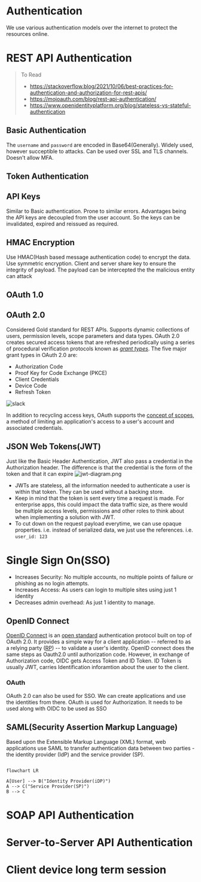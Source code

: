 # Authentication
We use various authentication models over the internet to protect the resources online.

# REST API Authentication

> To Read
> - https://stackoverflow.blog/2021/10/06/best-practices-for-authentication-and-authorization-for-rest-apis/
> - https://mojoauth.com/blog/rest-api-authentication/
> - https://www.openidentityplatform.org/blog/stateless-vs-stateful-authentication

## Basic Authentication
The `username` and `password` are encoded in Base64(Generally). Widely used, however succeptible to attacks. Can be used over SSL and TLS channels. Doesn't allow MFA.

## Token Authentication

## API Keys
Similar to Basic authentication. Prone to similar errors. Advantages being the API keys are decoupled from the user account. So the keys can be invalidated, expired and reissued as required.

## HMAC Encryption
Use HMAC(Hash based message authentication code) to encrypt the data. Use symmetric encryption. Client and server share key to ensure the integrity of payload. The payload can be intercepted the the malicious entity can attack

## OAuth 1.0

## OAuth 2.0
Considered Gold standard for REST APIs. Supports dynamic collections of users, permission levels, scope parameters and data types. OAuth 2.0 creates secured access tokens that are refreshed periodically using a series of procedural verification protocols known as [_grant types_](https://oauth.net/2/grant-types/). The five major grant types in OAuth 2.0 are:
-   Authorization Code
-   Proof Key for Code Exchange (PKCE)
-   Client Credentials
-   Device Code
-   Refresh Token

![slack](https://a.slack-edge.com/fbd3c/img/api/articles/oauth_scopes_tutorial/slack_oauth_flow_diagram.png)


In addition to recycling access keys, OAuth supports the [concept of scopes](https://oauth.net/2/scope/), a method of limiting an application's access to a user's account and associated credentials.

## JSON Web Tokens(JWT)
Just like the Basic Header Authentication, JWT also pass a credential in the Authorization header. The difference is that the credential is the form of the token and that it can expire
![jwt-diagram.png](https://cdn.hashnode.com/res/hashnode/image/upload/v1597430616245/pPJuIDdI4.png?auto=compress,format&format=webp)
- JWTs are stateless, all the information needed to authenticate a user is within that token. They can be used without a backing store.
- Keep in mind that the token is sent every time a request is made. For enterprise apps, this could impact the data traffic size, as there would be multiple access levels, permissions and other roles to think about when implementing a solution with JWT.
- To cut down on the request payload everytime, we can use opaque properties. i.e. instead of serialized data, we just use the references. i.e. `user_id: 123`

# Single Sign On(SSO)
- Increases Security: No multiple accounts, no multiple points of failure or phishing as no login attempts.
- Increases Access: As users can login to multiple sites using just 1 identity
- Decreases admin overhead: As just 1 identity to manage.

## OpenID Connect
[OpenID Connect](https://www.techtarget.com/whatis/definition/OpenID) is an [open standard](https://opensource.com/resources/what-are-open-standards) authentication protocol built on top of OAuth 2.0. It provides a simple way for a client application -- referred to as a relying party ([RP](https://www.ibm.com/docs/en/sva/9.0.5?topic=federations-authentication-openid-connect-relying-party)) -- to validate a user's identity.
OpenID connect does the same steps as Oauth2.0 until authorization code. However, in exchange of Authorization code, OIDC gets Access Token and ID Token.
ID Token is usually JWT, carries Identification inforamtion about the user to the client.

### OAuth
OAuth 2.0 can also be used for SSO. We can create applications and use the identities from there.
OAuth is used for Authorization. It needs to be used along with OIDC to be used as SSO

## SAML(Security Assertion Markup Language)
Based upon the Extensible Markup Language (XML) format, web applications use SAML to transfer authentication data between two parties - the identity provider (IdP) and the service provider (SP).
```mermaid

flowchart LR

A[User] --> B("Identity Provider(iDP)")
A --> C("Service Provider(SP)")
B --> C
```



# SOAP API Authentication

# Server-to-Server API Authentication

# Client device long term session

#